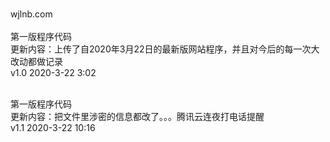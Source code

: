 <br>wjlnb.com
<br>
<br>第一版程序代码
<br>更新内容：上传了自2020年3月22日的最新版网站程序，并且对今后的每一次大改动都做记录
<br>v1.0 2020-3-22 3:02

<br>第一版程序代码
<br>更新内容：把文件里涉密的信息都改了。。。腾讯云连夜打电话提醒
<br>v1.1 2020-3-22 10:16
